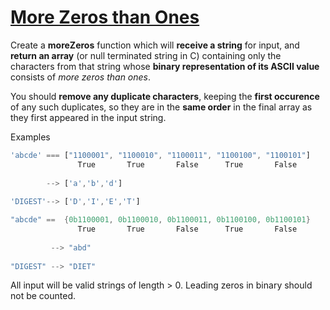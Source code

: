 # [More Zeros than Ones](https://www.codewars.com/kata/5d41e16d8bad42002208fe1a)
Create a __moreZeros__ function which will __receive a string__ for input, and __return an array__ (or null terminated string in C) containing only the characters from that string whose __binary representation of its ASCII value__ consists of _more zeros than ones_. 

You should __remove any duplicate characters__, keeping the __first occurence__ of any such duplicates, so they are in the __same order__ in the final array as they first appeared in the input string.

Examples
```javascript
'abcde' === ["1100001", "1100010", "1100011", "1100100", "1100101"]
               True       True       False      True       False
                   
        --> ['a','b','d']
    
'DIGEST'--> ['D','I','E','T']
```

```c
"abcde" ==  {0b1100001, 0b1100010, 0b1100011, 0b1100100, 0b1100101}
               True       True       False      True       False
                   
         --> "abd"
    
"DIGEST" --> "DIET"
```
            
All input will be valid strings of length > 0. Leading zeros in binary should not be counted.
